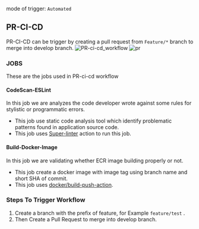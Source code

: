 mode of trigger: ```Automated```
## PR-CI-CD
 
 PR-CI-CD can be trigger by creating a pull request from ``` Feature/* ``` branch to merge into develop branch.
 ![PR-ci-cd_workflow](https://github.com/REAN-Foundation/reancare-service/blob/feature/flow_documentation/assets/images/pr-ci-cd_workflow.png?raw=true)
 ![pr](https://github.com/REAN-Foundation/reancare-service/blob/feature/flow_documentation/assets/images/Pr-ci-cd_example.png?raw=true)
 
### JOBS

 These are the jobs used in PR-ci-cd workflow
 
 #### CodeScan-ESLint
  In this job we are analyzes the code developer wrote against some rules for stylistic or programmatic errors.
 
  * This job use static code analysis tool which identify problematic patterns found in application source code.
  * This job uses [Super-linter](https://github.com/marketplace/actions/super-linter) action to run this job. 
 
 #### Build-Docker-Image
 In this job we are validating whether ECR image building properly or not.
 
  * This job create a docker image with image tag using branch name and short SHA of commit.
  * This job uses [docker/build-push-action](https://github.com/marketplace/actions/build-and-push-docker-images).  
 
### Steps To Trigger Workflow

 1. Create a branch with the prefix of feature, for Example ``` feature/test ``` .
 2. Then Create a Pull Request to merge into develop branch.
